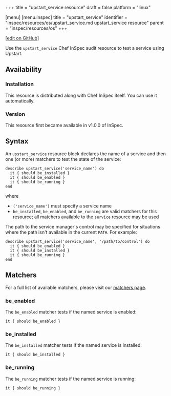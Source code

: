 +++
title = "upstart_service resource"
draft = false
platform = "linux"

[menu]
  [menu.inspec]
    title = "upstart_service"
    identifier = "inspec/resources/os/upstart_service.md upstart_service resource"
    parent = "inspec/resources/os"
+++

[\[edit on GitHub\]](https://github.com/inspec/inspec/blob/master/www/content/inspec/resources/upstart_service.md)

Use the `upstart_service` Chef InSpec audit resource to test a service using Upstart.

## Availability

### Installation

This resource is distributed along with Chef InSpec itself. You can use it automatically.

### Version

This resource first became available in v1.0.0 of InSpec.

## Syntax

An `upstart_service` resource block declares the name of a service and then one (or more) matchers to test the state of the service:

    describe upstart_service('service_name') do
      it { should be_installed }
      it { should be_enabled }
      it { should be_running }
    end

where

- `('service_name')` must specify a service name
- `be_installed`, `be_enabled`, and `be_running` are valid matchers for this resource; all matchers available to the `service` resource may be used

The path to the service manager's control may be specified for situations where the path isn't available in the current `PATH`. For example:

    describe upstart_service('service_name', '/path/to/control') do
      it { should be_enabled }
      it { should be_installed }
      it { should be_running }
    end

## Matchers

For a full list of available matchers, please visit our [matchers page](/inspec/matchers/).

### be_enabled

The `be_enabled` matcher tests if the named service is enabled:

    it { should be_enabled }

### be_installed

The `be_installed` matcher tests if the named service is installed:

    it { should be_installed }

### be_running

The `be_running` matcher tests if the named service is running:

    it { should be_running }
